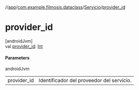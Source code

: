 //[app](../../../index.md)/[com.example.filmosis.dataclass](../index.md)/[Servicio](index.md)/[provider_id](provider_id.md)

# provider_id

[androidJvm]\
val [provider_id](provider_id.md): [Int](https://kotlinlang.org/api/latest/jvm/stdlib/kotlin/-int/index.html)

#### Parameters

androidJvm

| | |
|---|---|
| provider_id | Identificador del proveedor del servicio. |
